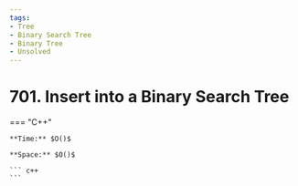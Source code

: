 ```yaml
---
tags:
- Tree
- Binary Search Tree
- Binary Tree
- Unsolved
---
```



# 701. Insert into a Binary Search Tree

=== "C++"

    **Time:** $O()$

    **Space:** $O()$

    ``` c++
    ```